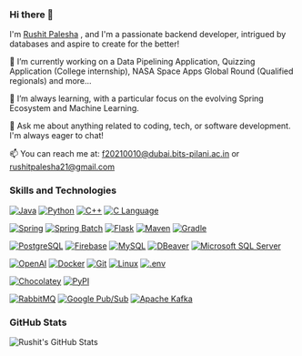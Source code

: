 ### Hi there 👋

I'm [Rushit Palesha](https://www.linkedin.com/in/rushit-palesha/) , and I'm a passionate backend developer, intrigued by databases and aspire to create for the better!

🔭 I’m currently working on a Data Pipelining Application, Quizzing Application (College internship), NASA Space Apps Global Round (Qualified regionals) and more...

🌱 I’m always learning, with a particular focus on the evolving Spring Ecosystem and Machine Learning.

💬 Ask me about anything related to coding, tech, or software development. I'm always eager to chat!

📫 You can reach me at: f20210010@dubai.bits-pilani.ac.in or rushitpalesha21@gmail.com

### Skills and Technologies
[![Java](https://img.shields.io/badge/-Java-007396?style=for-the-badge&logo=java&logoColor=white)](https://www.oracle.com/java/)
[![Python](https://img.shields.io/badge/-Python-3776AB?style=for-the-badge&logo=python&logoColor=white)](https://www.python.org)
[![C++](https://img.shields.io/badge/-C++-00599C?style=for-the-badge&logo=cplusplus&logoColor=white)](https://isocpp.org/)
[![C Language](https://img.shields.io/badge/-C%20Language-A8B9CC?style=for-the-badge&logo=c&logoColor=white)](https://en.wikipedia.org/wiki/C_(programming_language))

[![Spring](https://img.shields.io/badge/-Spring-6DB33F?style=for-the-badge&logo=spring&logoColor=white)](https://spring.io/)
[![Spring Batch](https://img.shields.io/badge/-Spring%20Batch-00A98F?style=for-the-badge&logo=spring&logoColor=white)](https://spring.io/projects/spring-batch)
[![Flask](https://img.shields.io/badge/-Flask-000000?style=for-the-badge&logo=flask&logoColor=white)](https://flask.palletsprojects.com/en/2.1.x/)
[![Maven](https://img.shields.io/badge/-Maven-C71A36?style=for-the-badge&logo=apache-maven&logoColor=white)](https://maven.apache.org/)
[![Gradle](https://img.shields.io/badge/-Gradle-02303A?style=for-the-badge&logo=gradle&logoColor=white)](https://gradle.org/)



[![PostgreSQL](https://img.shields.io/badge/-PostgreSQL-336791?style=for-the-badge&logo=postgresql&logoColor=white)](https://www.postgresql.org/)
[![Firebase](https://img.shields.io/badge/-Firebase-FFCA28?style=for-the-badge&logo=firebase&logoColor=white)](https://firebase.google.com/)
[![MySQL](https://img.shields.io/badge/-MySQL-4479A1?style=for-the-badge&logo=mysql&logoColor=white)](https://www.mysql.com/)
[![DBeaver](https://img.shields.io/badge/-DBeaver-007acc?style=for-the-badge&logo=dbeaver&logoColor=white)](https://dbeaver.io/)
[![Microsoft SQL Server](https://img.shields.io/badge/-Microsoft%20SQL%20Server-CC2927?style=for-the-badge&logo=microsoft-sql-server&logoColor=white)](https://www.microsoft.com/en-us/sql-server)


[![OpenAI](https://img.shields.io/badge/-OpenAI-00C1D4?style=for-the-badge&logo=openai&logoColor=white)](https://openai.com/)
[![Docker](https://img.shields.io/badge/-Docker-2496ED?style=for-the-badge&logo=docker&logoColor=white)](https://www.docker.com/)
[![Git](https://img.shields.io/badge/-Git-F05032?style=for-the-badge&logo=git&logoColor=white)](https://git-scm.com/)
[![Linux](https://img.shields.io/badge/-Linux-FCC624?style=for-the-badge&logo=linux&logoColor=black)](https://www.linux.org/)
[![.env](https://img.shields.io/badge/-.env-DB7093?style=for-the-badge)](https://en.wikipedia.org/wiki/Dotenv)

[![Chocolatey](https://img.shields.io/badge/-Chocolatey-80B5E3?style=for-the-badge&logo=chocolatey&logoColor=white)](https://chocolatey.org/)
[![PyPI](https://img.shields.io/badge/-PyPI-3775A9?style=for-the-badge&logo=python&logoColor=white)](https://pypi.org/)

[![RabbitMQ](https://img.shields.io/badge/-RabbitMQ-FF6600?style=for-the-badge&logo=rabbitmq&logoColor=white)](https://www.rabbitmq.com/)
[![Google Pub/Sub](https://img.shields.io/badge/-Google%20Pub%2FSub-4285F4?style=for-the-badge&logo=google&logoColor=white)](https://cloud.google.com/pubsub)
[![Apache Kafka](https://img.shields.io/badge/-Apache%20Kafka-231F20?style=for-the-badge&logo=apache-kafka&logoColor=white)](https://kafka.apache.org/)




### GitHub Stats

![Rushit's GitHub Stats](https://github-readme-stats.vercel.app/api?username=rushitgit&show_icons=true&count_private=true&hide=stars,contribs)


